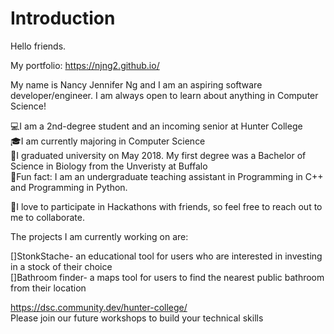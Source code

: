 # Introduction

Hello friends. 

My portfolio: https://njng2.github.io/

My name is Nancy Jennifer Ng and I am an aspiring software developer/engineer. I am always open to learn about anything in Computer Science! 

💻I am a 2nd-degree student and an incoming senior at Hunter College  
🎓I am currently majoring in Computer Science  
🔬I graduated university on May 2018. My first degree was a Bachelor of Science in Biology from the Unveristy at Buffalo  
🌟Fun fact: I am an undergraduate teaching assistant in Programming in C++ and Programming in Python. 

🌟I love to participate in Hackathons with friends, so feel free to reach out to me to collaborate. 


The projects I am currently working on are:  

[]StonkStache- an educational tool for users who are interested in investing in a stock of their choice   
[]Bathroom finder- a maps tool for users to find the nearest public bathroom from their location  

https://dsc.community.dev/hunter-college/  
Please join our future workshops to build your technical skills


